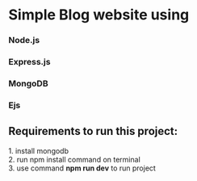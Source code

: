 <h1>Simple Blog website using </h1>
<h3>Node.js</h3>
<h3>Express.js</h3>
<h3>MongoDB</h3>
<h3>Ejs</h3>


<h2>Requirements to run this project:</h2>
1. install mongodb <br>
2. run npm install command on terminal<br>
3. use command  <b> npm run dev</b> to run project<br>
